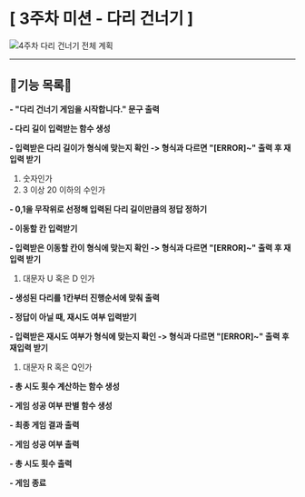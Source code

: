 # [ 3주차 미션 - 다리 건너기 ]

![4주차 다리 건너기 전체 계획](https://user-images.githubusercontent.com/74524184/202845664-5e02297c-aba3-4a3a-b050-ff1840ef7dcf.png)

---

## 🍒기능 목록🍒

**- "다리 건너기 게임을 시작합니다." 문구 출력**

**- 다리 길이 입력받는 함수 생성**

**- 입력받은 다리 길이가 형식에 맞는지 확인 -> 형식과 다르면 "[ERROR]~" 출력 후 재입력 받기**

1. 숫자인가
2. 3 이상 20 이하의 수인가

**- 0,1을 무작위로 선정해 입력된 다리 길이만큼의 정답 정하기**

**- 이동할 칸 입력받기**

**- 입력받은 이동할 칸이 형식에 맞는지 확인 -> 형식과 다르면 "[ERROR]~" 출력 후 재입력 받기**

1. 대문자 U 혹은 D 인가

**- 생성된 다리를 1칸부터 진행순서에 맞춰 출력**

**- 정답이 아닐 때, 재시도 여부 입력받기**

**- 입력받은 재시도 여부가 형식에 맞는지 확인 -> 형식과 다르면 "[ERROR]~" 출력 후 재입력 받기**

1. 대문자 R 혹은 Q인가

**- 총 시도 횟수 계산하는 함수 생성**

**- 게임 성공 여부 판별 함수 생성**

**- 최종 게임 결과 출력**

**- 게임 성공 여부 출력**

**- 총 시도 횟수 출력**

**- 게임 종료**
